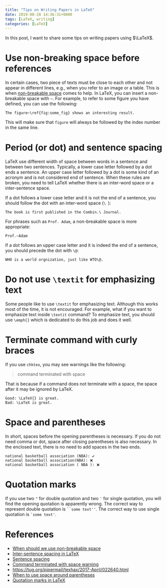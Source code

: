 ```yaml
---
title: "Tips on Writing Papers in LaTeX"
date: 2019-08-28 14:36:31+0800
tags: [LaTeX, writing]
categories: [LaTeX]
---
```


In this post, I want to share some tips on writing papers using $\LaTeX$.

<!--more-->

# Use non-breaking space before references #

In certain cases, two piece of texts must be close to each other and not appear
in different lines, e.g., when you refer to an image or a table. This is when
[non-breakable space](https://en.wikibooks.org/wiki/LaTeX/FAQ#Non-breaking_spaces)
comes to help. In LaTeX, you can insert a non-breakable space with `~`. For
example, to refer to some figure you have defined, you can use the following:

```
The figure~\ref{fig:some_fig} shows an interesting result.
```

This will make sure that `figure` will always be followed by the index number
in the same line.

# Period (or dot) and sentence spacing #

LaTeX use different width of space between words in a sentence and between
two sentences. Typically, a lower case letter followed by a dot ends a
sentence. An upper case letter followed by a dot is some kind of an acronym and
is not considered end of sentence. When these rules are broken, you need to
tell LaTeX whether there is an inter-word space or a inter-sentence space.

If a dot follows a lower case letter and it is not the end of a sentence, you
should follow the dot with an inter-word space (`\ `):

```
The book is first published in the Combin.\ Journal.
```

For phrases such as `Prof. Adam`, a non-breakable space is more appropriate:

```
Prof.~Adam
```

If a dot follows an upper case letter and it is indeed the end of a sentence,
you should precede the dot with `\@`:

```
WHO is a world orgnization, just like WTO\@.
```

# Do not use `\textit` for emphasizing text #

Some people like to use `\textit` for emphasizing text. Although this works
most of the time, it is not encouraged. For example, what if you want to
emphasize text inside `\textit` command? To emphasize text, you should use
`\emph{}` which is dedicated to do this job and does it well.

# Terminate command with curly braces #

If you use `chktex`, you may see warnings like the following:

> command terminated with space

That is because if a command does not terminate with a space, the space after
it may be ignored by LaTeX.

```
Good: \LaTeX{} is great.
Bad: \LaTeX is great.
```

# Space and parentheses

In short, spaces before the opening parentheses is necessary. If you do not
need comma or dot, space after closing parentheses is also necessary. In the
enclosed text, there is no need to add spaces in the two ends.

```
national basketball association (NBA): ✔️
national basketball association(NBA): ❌
national basketball association ( NBA ): ❌
```

# Quotation marks #

If you use two `"` for double quotation and two `'` for single quotation, you
will find the opening quotation is apparently wrong. The correct way to
represent double quotation is ``` ``some text'' ```.
The correct way to use single quotation is `` `some text' ``.

# References #

+ [When should we use non-breakable space](https://tex.stackexchange.com/questions/15547/when-should-i-use-non-breaking-space?rq=1)
+ [Inter-sentence spacing in LaTeX](https://tex.stackexchange.com/questions/55105/when-should-i-use-intersentence-spacing)
+ [Sentence spacing](https://stackoverflow.com/a/2024341/6064933)
+ [Command terminated with space warning](https://tex.stackexchange.com/questions/392168/why-does-chktex-lint-command-terminated-with-space)
+ <https://tug.org/pipermail/texhax/2017-April/022640.html>
+ [When to use space around parentheses](https://english.stackexchange.com/questions/5987/is-there-any-rule-for-the-placement-of-space-after-and-before-parentheses)
+ [Quotation marks in LaTeX](https://tex.stackexchange.com/questions/531/what-is-the-best-way-to-use-quotation-mark-glyphs)

